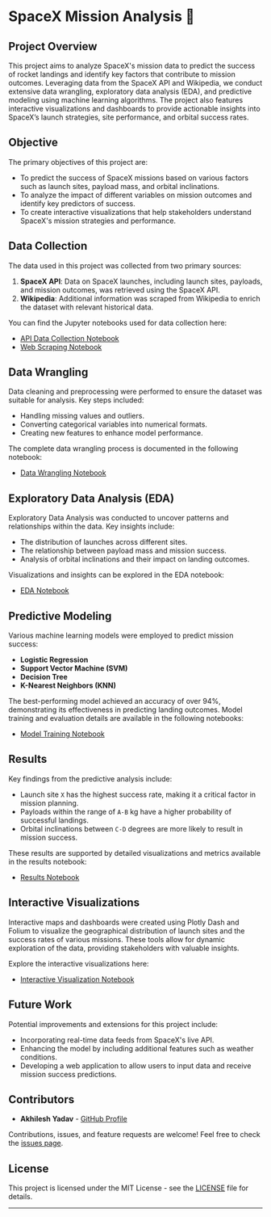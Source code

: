 # SpaceX Mission Analysis 🚀

## Project Overview
This project aims to analyze SpaceX's mission data to predict the success of rocket landings and identify key factors that contribute to mission outcomes. Leveraging data from the SpaceX API and Wikipedia, we conduct extensive data wrangling, exploratory data analysis (EDA), and predictive modeling using machine learning algorithms. The project also features interactive visualizations and dashboards to provide actionable insights into SpaceX’s launch strategies, site performance, and orbital success rates.

## Objective
The primary objectives of this project are:
- To predict the success of SpaceX missions based on various factors such as launch sites, payload mass, and orbital inclinations.
- To analyze the impact of different variables on mission outcomes and identify key predictors of success.
- To create interactive visualizations that help stakeholders understand SpaceX's mission strategies and performance.

## Data Collection
The data used in this project was collected from two primary sources:
1. **SpaceX API**: Data on SpaceX launches, including launch sites, payloads, and mission outcomes, was retrieved using the SpaceX API.
2. **Wikipedia**: Additional information was scraped from Wikipedia to enrich the dataset with relevant historical data.

You can find the Jupyter notebooks used for data collection here:
- [API Data Collection Notebook](link-to-your-notebook)
- [Web Scraping Notebook](link-to-your-notebook)

## Data Wrangling
Data cleaning and preprocessing were performed to ensure the dataset was suitable for analysis. Key steps included:
- Handling missing values and outliers.
- Converting categorical variables into numerical formats.
- Creating new features to enhance model performance.

The complete data wrangling process is documented in the following notebook:
- [Data Wrangling Notebook](link-to-your-notebook)

## Exploratory Data Analysis (EDA)
Exploratory Data Analysis was conducted to uncover patterns and relationships within the data. Key insights include:
- The distribution of launches across different sites.
- The relationship between payload mass and mission success.
- Analysis of orbital inclinations and their impact on landing outcomes.

Visualizations and insights can be explored in the EDA notebook:
- [EDA Notebook](link-to-your-notebook)

## Predictive Modeling
Various machine learning models were employed to predict mission success:
- **Logistic Regression**
- **Support Vector Machine (SVM)**
- **Decision Tree**
- **K-Nearest Neighbors (KNN)**

The best-performing model achieved an accuracy of over 94%, demonstrating its effectiveness in predicting landing outcomes. Model training and evaluation details are available in the following notebooks:
- [Model Training Notebook](link-to-your-notebook)

## Results
Key findings from the predictive analysis include:
- Launch site `X` has the highest success rate, making it a critical factor in mission planning.
- Payloads within the range of `A-B` kg have a higher probability of successful landings.
- Orbital inclinations between `C-D` degrees are more likely to result in mission success.

These results are supported by detailed visualizations and metrics available in the results notebook:
- [Results Notebook](link-to-your-notebook)

## Interactive Visualizations
Interactive maps and dashboards were created using Plotly Dash and Folium to visualize the geographical distribution of launch sites and the success rates of various missions. These tools allow for dynamic exploration of the data, providing stakeholders with valuable insights.

Explore the interactive visualizations here:
- [Interactive Visualization Notebook](link-to-your-notebook)

## Future Work
Potential improvements and extensions for this project include:
- Incorporating real-time data feeds from SpaceX's live API.
- Enhancing the model by including additional features such as weather conditions.
- Developing a web application to allow users to input data and receive mission success predictions.

## Contributors
- **Akhilesh Yadav** - [GitHub Profile](https://github.com/MathTechWhiz)
  
Contributions, issues, and feature requests are welcome! Feel free to check the [issues page](https://github.com/MathTechWhiz/SpaceX_Mission_Analysis/issues).

## License
This project is licensed under the MIT License - see the [LICENSE](LICENSE) file for details.

---
